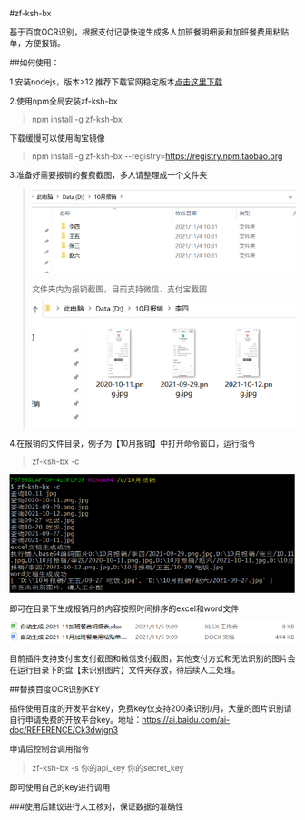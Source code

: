 #zf-ksh-bx

基于百度OCR识别，根据支付记录快速生成多人加班餐明细表和加班餐费用粘贴单，方便报销。

##如何使用：

1.安装nodejs，版本>12 推荐下载官网稳定版本[点击这里下载](http://nodejs.cn/)

2.使用npm全局安装zf-ksh-bx
>npm install -g zf-ksh-bx

下载缓慢可以使用淘宝镜像

>npm install -g zf-ksh-bx --registry=https://registry.npm.taobao.org

3.准备好需要报销的餐费截图，多人请整理成一个文件夹
>![img.png](./doc/img_1.png)
> 
>文件夹内为报销截图，目前支持微信、支付宝截图
> 
> ![img.png](doc/img3.png)

4.在报销的文件目录，例子为【10月报销】中打开命令窗口，运行指令
>zf-ksh-bx -c

![img.png](doc/img4.png)

即可在目录下生成报销用的内容按照时间排序的excel和word文件

![img.png](doc/img5.png)

目前插件支持支付宝支付截图和微信支付截图，其他支付方式和无法识别的图片会在运行目录下的盘【未识别图片】文件夹存放，待后续人工处理。

##替换百度OCR识别KEY

插件使用百度的开发平台key，免费key仅支持200条识别/月，大量的图片识别请自行申请免费的开放平台key。地址：https://ai.baidu.com/ai-doc/REFERENCE/Ck3dwjgn3

申请后控制台调用指令

>zf-ksh-bx -s 你的api_key 你的secret_key

即可使用自己的key进行调用

###使用后建议进行人工核对，保证数据的准确性